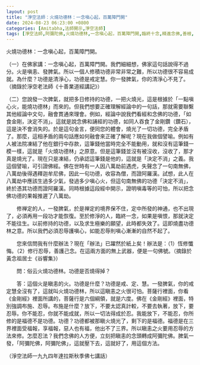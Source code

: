 ```yaml
---
layout: post
title: "淨空法師：火燒功德林：一念嗔心起，百萬障門開"
date: 2024-08-23 06:23:00 +0800
categories: [Amitabha,法師開示,淨空法師]
tags: [淨空法師,阿彌陀佛,火燒功德林,一念嗔心起，百萬障門開,臨終十念,精進念佛,善根,嗔心,貪心]
---
```


火燒功德林：一念嗔心起，百萬障門開。

    
（一）在佛家講：一念嗔心起，百萬障門開。我們細細想，佛家這句話說得不過分。火是嗔恚、發脾氣。所以一個人修積功德非常非常之難，所以功德很不容易成就。為什麼？功德是清淨心，功德是戒定慧。你一發脾氣，你的清淨心不見了。（摘錄於淨空老法師《十善業道經講記》）

（二）您說發一次脾氣，就把多日修持的功德，一把火燒光，這是根據於「一點嗔心火，能燒功德林」而來的。但我們想要正確理解經論中的一句話，那就需要聯繫其他經論中文句，融會貫通來理會。例如，經論中說我們看經和念佛的功德，「如食金剛，決定不消」。這就是說念佛和誦經的功德，如同人吞食了金剛鑽（鑽石），這是決不會消失的。於是這句金言，便同您的體會，燒光了一切功德，完全矛盾了。那麼，這相矛盾的兩句話應如何融會來正確了解呢？現在我做個譬喻。例如有人被法院凍結了他在銀行中存款，這筆錢他當時完全不能動用，就和沒有這筆錢一模一樣，這就是「火燒功德林」之原意。但是這筆錢並沒有被沒收，沒收了，那才真是燒光了。現在只是凍結，仍承認這筆錢是他的，這就是「決定不消」之義。我這個譬喻，可引證佛經。佛在世時有一人因八萬劫前遇虎，失聲念了一句南無佛，八萬劫後得遇釋迦牟尼佛，因此一句功德，收容為僧，而證阿羅漢。試想，此人在八萬劫中應該生過多少氣，發過多少嗔心火，但這句南無佛的功德「決定不消」，終於憑其功德而證阿羅漢。同時根據這段經中開示，證明嗔毒等的可怕，所以把念佛功德的果報推遲了八萬劫。

　　修禅定的人，一發脾氣，於是禅定的境界保不住，定中所發的神通，也不出現了，必須再用一段功才能恢復。至於修淨的人，臨終一念，如果是嗔恨，那就決定不能往生。以前修持的功德，以及求生極樂的願望，此時都失效了。這即燒盡功德林之意。所以我們必須忍辱護嗔心，如能忍辱則嗔心漸漸的自然不起了。

　　您來信問我有什麼辦法？現在「辦法」已躍然於紙上矣！辦法是：（1）恆修懺悔。（2）修行忍辱，善護己念。在這兩方面的無上武器，便是一句佛號。（摘錄於黃念祖居士《谷響集》）

　　問：俗云火燒功德林。功德是否燒得掉？

　　答：這個火是瞋恚的火。功德是什麼？功德是戒、定、慧。一發脾氣，你的戒定慧全沒有了，這就叫火燒功德林，所以這瞋恚之火很可怕。菩薩行裡面，你看《金剛經》裡面所講的，菩薩行是六個綱領，就是六度。佛在《金剛經》裡面，特別強調布施、忍辱。布施是什麼？放下，不要太認真計較，不要去執著，放下，要忍辱。你不能忍，你就不能成就，所以一切法得成於忍。我能放下，不能忍，你所修的是福德不是功德。功德？功德都被那瞋火燒光了，剩下的是福德。福德是在三界裡面受福報，享福報，惡人也有福，他出不了三界。所以瞋恚之火要用忍辱的方法來修。怎麼忍法？我們念佛的人方便，立刻把瞋恚的念頭轉成阿彌陀佛。脾氣一發，「阿彌陀佛，阿彌陀佛」，這就壓下去，這就好了，用這個方法。

（淨空法師一九九四年達拉斯秋季佛七講話）
